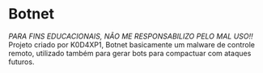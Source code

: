 # Botnet
*PARA FINS EDUCACIONAIS, NÃO ME RESPONSABILIZO PELO MAL USO!!* Projeto criado por K0D4XP1, Botnet basicamente um malware de controle remoto, utilizado também para gerar bots para compactuar com ataques futuros.
